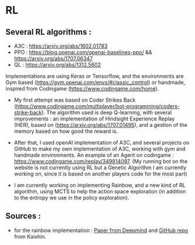 # RL

## Several RL algorithms : 

- A3C : https://arxiv.org/abs/1602.01783
- PPO : https://blog.openai.com/openai-baselines-ppo/ && https://arxiv.org/abs/1707.06347
- QL : https://arxiv.org/abs/1312.5602

Implementations are using Keras or Tensorflow, and the environments are Gym based (https://gym.openai.com/envs/#classic_control) or handmade, inspired from Codingame (https://www.codingame.com/home). 

 - My first attempt was based on Coder Strikes Back (https://www.codingame.com/multiplayer/bot-programming/coders-strike-back). The algorithm used is deep Q-learning, with several improvements : an implementation of Hindsight Experience Replay (HER), based on (https://arxiv.org/abs/1707.01495), and a gestion of the memory based on how good the reward is. 
 
 - After that, I used openAI implementation of A3C, and several projects on GitHub to make my own implementation of A3C, working with gym and handmade environments. An example of an Agent on codingame : https://www.codingame.com/replay/349814097. (My running bot on the website is not currently using RL but a Genetic Algorithm I am currently working on, since it is based on another players code for the most part)
 
 - I am currently working on implementing Rainbow, and a new kind of RL algorithm, using MCTS to help the action space exploration (in addition to the entropy we use in the policy exploration). 
 
 ## Sources : 
 
 - for the rainbow implementation : [Paper from Deepmind](https://arxiv.org/pdf/1710.02298.pdf) and [GitHub repo](https://github.com/Kaixhin/Rainbow) from Kaixhin. 
